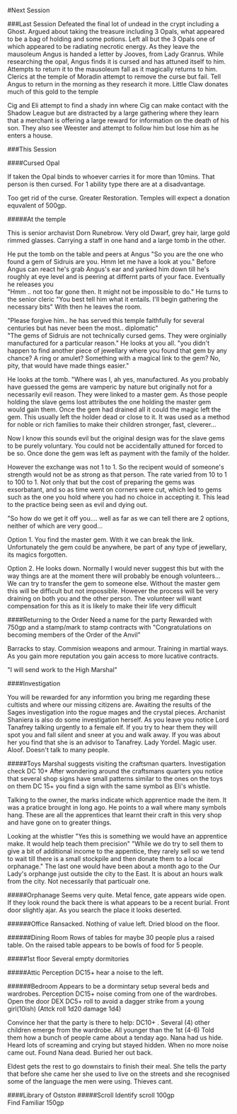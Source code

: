 #Next Session

###Last Session
Defeated the final lot of undead in the crypt including a Ghost. Argued about taking the treasure including 3 Opals, what appeared to be a bag of holding and some potions. Left all but the 3 Opals one of which appeared to be radiating necrotic energy. As they leave the mausoleum Angus is handed a letter by Jooves, from Lady Granrus. While researching the opal, Angus finds it is cursed and has attuned itself to him. Attempts to return it to the mausoleum fall as it magically returns to him. Clerics at the temple of Moradin attempt to remove the curse but fail. Tell Angus to return in the morning as they research it more. Little Claw donates much of this gold to the temple

Cig and Eli attempt to find a shady inn where Cig can make contact with the Shadow League but are distracted by a large gathering where they learn that a merchant is offering a large reward for information on the death of his son. They also see Weester and attempt to follow him but lose him as he enters a house.


###This Session

####Cursed Opal

If taken the Opal binds to whoever carries it for more than 10mins. That person is then cursed. For 1 ability type there are at a disadvantage.

Too get rid of the curse. Greater Restoration. Temples will expect a donation equvalent of 500gp.

#####At the temple

This is senior archavist Dorn Runebrow. Very old Dwarf, grey hair, large gold rimmed glasses. Carrying a staff in one hand and a large tomb in the other.

He put the tomb on the table and peers at Angus
"So you are the one who found a gem of Sidruis are you. Hmm let me have a look at you." Before Angus can react he's grab Angus's ear and yanked him down till he's roughly at eye level and is peering at differnt parts of your face. Eventually he releases you  
"Hmm .. not too far gone then. It might not be impossible to do." He turns to the senior cleric "You best tell him what it entails. I'll begin gathering the necessary bits" With then he leaves the room.  

"Please forgive him.. he has served this temple faithfully for several centuries but has never been the most.. diplomatic"   
"The gems of Sidruis are not technically cursed gems. They were orginially manufactured for a particular reason." He looks at you all. "you didn't happen to find another piece of jewellary where you found that gem by any chance? A ring or amulet? Something with a magical link to the gem? No, pity, that would have made things easier."  

He looks at the tomb. "Where was I, ah yes, manufactured. As you probably have guessed the gems are vamperic by nature but originally not for a necessarily evil reason. They were linked to a master gem. As those people holding the slave gems lost attributes the one holding the master gem would gain them. Once the gem had drained all it could the magic left the gem. This usually left the holder dead or close to it. It was used as a method for noble or rich families to make their children stronger, fast, cleverer...

Now I know this sounds evil but the original design was for the slave gems to be purely voluntary. You could not be accidentally attuned for forced to be so. Once done the gem was left as payment with the family of the holder. 

However the exchange was not 1 to 1. So the recipent would of someone's strength would not be as strong as that person. The rate varied from 10 to 1 to 100 to 1. Not only that but the cost of preparing the gems was exsorbatant, and so as time went on corners were cut, which led to gems such as the one you hold where you had no choice in accepting it. This lead to the practice being seen as evil and dying out.

"So how do we get it off you.... well as far as we can tell there are 2 options, neither of which are very good...

Option 1. You find the master gem. With it we can break the link. Unfortunately the gem could be anywhere, be part of any type of jewellary, its magics forgotten.

Option 2. He looks down. Normally I would never suggest this but with the way things are at the moment there will probably be enough volunteers... We can try to transfer the gem to someone else. Without the master gem this will be difficult but not impossible. However the process will be very draining on both you and the other person. The volunteer will want compensation for this as it is likely to make their life very difficult

####Returning to the Order
Need a name for the party
Rewarded with 750gp and a stamp/mark to stamp contracts with
"Congratulations on becoming members of the Order of the Anvil"

Barracks to stay. Commision weapons and armour. Training in martial ways. As you gain more reputation you gain access to more lucative contracts.

"I will send work to the High Marshal"

####Investigation 

You will be rewarded for any informtion you bring me regarding these cultists and where our missing citizens are. Awaiting the results of the Sages investigation into the rogue mages and the crystal pieces. Archanist Shaniera is also do some investigation herself. As you leave you notice Lord Tanafrey talking urgently to a female elf. If you try to hear them they will spot you and fall silent and sneer at you and walk away. If you was about her you find that she is an advisor to Tanafrey. Lady Yordel. Magic user. Aloof. Doesn't talk to many people.

#####Toys
Marshal suggests visiting the craftsman quarters.
Investigation check DC 10+ After wondering around the craftsmans quarters you notice that several shop signs have small patterns similar to the ones on the toys on them
DC 15+ you find a sign with the same symbol as Eli's whistle.

Talking to the owner, the marks indicate which apprentice made the item. It was a pratice brought in long ago. He points to a wall where many symbols hang. These are all the apprentices that learnt their craft in this very shop and have gone on to greater things. 

Looking at the whistler "Yes this is something we would have an apprentice make. It would help teach them precision" "While we do try to sell them to give a bit of additional income to the appentice, they rarely sell so we tend to wait till there is a small stockpile and then donate them to a local orphanage." The last one would have been about a month ago to the Our Lady's orphange just outside the city to the East. It is about an hours walk from the city. Not necessarily that particualr one.

#####Orphanage
Seems very quite. Metal fence, gate appears wide open. If they look round the back there is what appears to be a recent burial. Front door slightly ajar. As you search the place it looks deserted. 

######Office
Ransacked. Nothing of value left. Dried blood on the floor.

######Dining Room
Rows of tables for maybe 30 people plus a raised table. On the raised table appears to be bowls of food for 5 people.

#####1st floor
Several empty dormitories

#####Attic
Perception DC15+ hear a noise to the left.

######Bedroom
Appears to be a dormintary setup several beds and wardrobes. Perception DC15+ noise coming from one of the wardrobes. 
Open the door DEX DC5+ roll to avoid a dagger strike from a young girl(10ish) (Attck roll 1d20 damage 1d4)

Convince her that the party is there to help: DC10+ . Several (4) other children emerge from the wardrobe. All younger than the 1st (4-6)
Told them how a bunch of people came about a tenday ago. Nana had us hide. Heard lots of screaming and crying but stayed hidden. When no more noise came out. Found Nana dead. Buried her out back.

Eldest gets the rest to go downstairs to finish their meal. She tells the party that before she came her she used to live on the streets and she recognised some of the language the men were using. Thieves cant.

####Library of Ostston
#####Scroll
Identify scroll 100gp  
Find Familiar 150gp  


